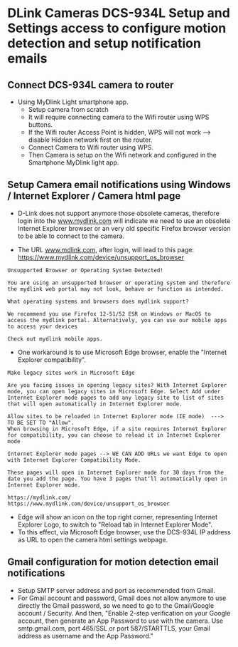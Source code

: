# DLink Cameras DCS-934L Setup and Settings access to configure motion detection and setup notification emails

## Connect DCS-934L camera to router

- Using MyDlink Light smartphone app.
  - Setup camera from scratch
  - It will require connecting camera to the Wifi router using WPS buttons.
  - If the Wifi router Access Point is hidden, WPS will not work --> disable Hidden network first on the router.
  - Connect Camera to Wifi router using WPS.
  - Then Camera is setup on the Wifi network and configured in the Smartphone MyDlink light app.
 
## Setup Camera email notifications using Windows / Internet Explorer / Camera html page

- D-Link does not support anymore those obsolete cameras, therefore login into the www.mydlink.com will indicate we need to use an obsolete Internet Explorer browser or an very old specific Firefox browser version to be able to connect to the camera.

- The URL www.mdlink.com, after login, will lead to this page: https://www.mydlink.com/device/unsupport_os_browser
```
Unsupported Browser or Operating System Detected!

You are using an unsupported browser or operating system and therefore the mydlink web portal may not look, behave or function as intended.

What operating systems and browsers does mydlink support?

We recommend you use Firefox 12-51/52 ESR on Windows or MacOS to access the mydlink portal. Alternatively, you can use our mobile apps to access your devices

Check out mydlink mobile apps.
```

- One workaround is to use Microsoft Edge browser, enable the "Internet Explorer compatibility".
```
Make legacy sites work in Microsoft Edge

Are you facing issues in opening legacy sites? With Internet Explorer mode, you can open legacy sites in Microsoft Edge. Select Add under Internet Explorer mode pages to add any legacy site to list of sites that will open automatically in Internet Explorer mode.

Allow sites to be reloaded in Internet Explorer mode (IE mode)  ---> TO BE SET TO "Allow".
When browsing in Microsoft Edge, if a site requires Internet Explorer for compatibility, you can choose to reload it in Internet Explorer mode

Internet Explorer mode pages --> WE CAN ADD URLs we want Edge to open with Internet Explorer Compatibility Mode.

These pages will open in Internet Explorer mode for 30 days from the date you add the page. You have 3 pages that'll automatically open in Internet Explorer mode.

https://mydlink.com/
https://www.mydlink.com/device/unsupport_os_browser
```
- Edge will show an icon on the top right corner, representing Internet Explorer Logo, to switch to "Reload tab in Internet Explorer Mode".
- To this effect, via Microsoft Edge browser, use the DCS-934L IP address as URL to open the camera html settings webpage.

## Gmail configuration for motion detection email notifications

- Setup SMTP server address and port as recommended from Gmail.
- For Gmail account and password, Gmail does not allow anymore to use directly the Gmail password, so we need to go to the Gmail/Google account / Security. And then, "Enable 2-step verification on your Google account, then generate an App Password to use with the camera.  Use smtp.gmail.com, port 465/SSL or port 587/STARTTLS, your Gmail address as username and the App Password."
